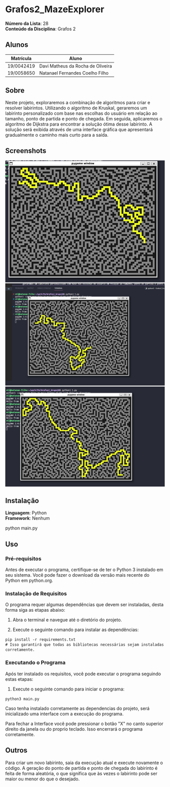 # Grafos2_MazeExplorer

**Número da Lista**: 28<br>
**Conteúdo da Disciplina**: Grafos 2<br>

## Alunos
|Matrícula | Aluno |
| -- | -- |
| 19/0042419  |  Davi Matheus da Rocha de Oliveira |
| 19/0058650  |  Natanael Fernandes Coelho Filho |

## Sobre 
Neste projeto, exploraremos a combinação de algoritmos para criar e resolver labirintos. Utilizando o algoritmo de Kruskal, geraremos um labirinto personalizado com base nas escolhas do usuário em relação ao tamanho, ponto de partida e ponto de chegada. Em seguida, aplicaremos o algoritmo de Dijkstra para encontrar a solução ótima desse labirinto. A solução será exibida através de uma interface gráfica que apresentará gradualmente o caminho mais curto para a saída.

## Screenshots

![](screenshot/sc1.png)
![](screenshot/sc2.png)
![](screenshot/sc3.png)



## Instalação 
**Linguagem**: Python<br>
**Framework**: Nenhum<br>

python main.py

## Uso 

### Pré-requisitos

Antes de executar o programa, certifique-se de ter o Python 3 instalado em seu sistema. Você pode fazer o download da versão mais recente do Python em python.org.

### Instalação de Requisitos

O programa requer algumas dependências que devem ser instaladas, desta forma siga as etapas abaixo:

1. Abra o terminal e navegue até o diretório do projeto.

2. Execute o seguinte comando para instalar as dependências:

```shell
pip install -r requirements.txt
# Isso garantirá que todas as bibliotecas necessárias sejam instaladas corretamente.
```

### Executando o Programa

Após ter instalado os requisitos, você pode executar o programa seguindo estas etapas:

1. Execute o seguinte comando para iniciar o programa:

```shell
python3 main.py
```

Caso tenha instalado corretamente as dependencias do projeto, será inicializado uma interface com a execução do programa.


Para fechar a Interface você pode pressionar o botão "X" no canto superior direito da janela ou do proprio teclado. Isso encerrará o programa corretamente.

## Outros 
Para criar um novo labirinto, saia da execução atual e execute novamente o código.
A geração do ponto de partida e ponto de chegada do labirinto é feita de forma aleatória, o que significa que às vezes o labirinto pode ser maior ou menor do que o desejado.







